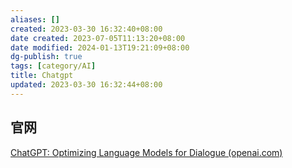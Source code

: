 ```yaml
---
aliases: []
created: 2023-03-30 16:32:40+08:00
date created: 2023-07-05T11:13:20+08:00
date modified: 2024-01-13T19:21:09+08:00
dg-publish: true
tags: [category/AI]
title: Chatgpt
updated: 2023-03-30 16:32:44+08:00
---
```


## 官网
[ChatGPT: Optimizing Language Models for Dialogue (openai.com)](https://openai.com/blog/chatgpt/)